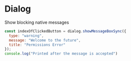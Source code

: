 # Dialog

Show blocking native messages

```js
const indexOfClickedButton = dialog.showMessageBoxSync({
  type: "warning",
  message: "Welcome to the future",
  title: "Permissions Error"
});
console.log("Printed after the message is accepted")
```


